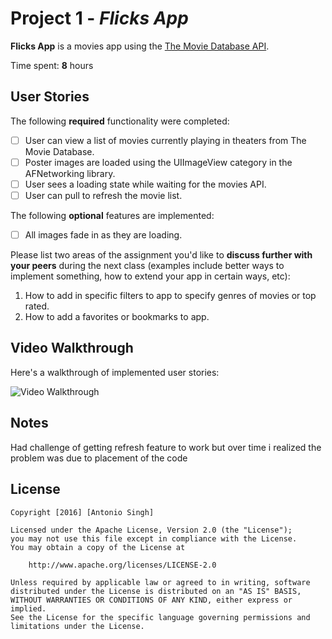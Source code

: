 # Project 1 - *Flicks App*

**Flicks App** is a movies app using the [The Movie Database API](http://docs.themoviedb.apiary.io/#).

Time spent: **8** hours 

## User Stories

The following **required** functionality were completed:

- [ ] User can view a list of movies currently playing in theaters from The Movie Database.
- [ ] Poster images are loaded using the UIImageView category in the AFNetworking library.
- [ ] User sees a loading state while waiting for the movies API.
- [ ] User can pull to refresh the movie list.

The following **optional** features are implemented:

- [ ] All images fade in as they are loading.

Please list two areas of the assignment you'd like to **discuss further with your peers** during the next class (examples include better ways to implement something, how to extend your app in certain ways, etc):

1. How to add in specific filters to app to specify genres of movies or top rated.
2. How to add a favorites or bookmarks to app.

## Video Walkthrough 

Here's a walkthrough of implemented user stories:

<img src='https://giant.gfycat.com/MilkyGoldenAtlanticsharpnosepuffer.gif' title='Video Walkthrough' width='' alt='Video Walkthrough' />

## Notes

Had challenge of getting refresh feature to work but over time i realized the problem was due to placement of the code

## License

    Copyright [2016] [Antonio Singh]

    Licensed under the Apache License, Version 2.0 (the "License");
    you may not use this file except in compliance with the License.
    You may obtain a copy of the License at

        http://www.apache.org/licenses/LICENSE-2.0

    Unless required by applicable law or agreed to in writing, software
    distributed under the License is distributed on an "AS IS" BASIS,
    WITHOUT WARRANTIES OR CONDITIONS OF ANY KIND, either express or implied.
    See the License for the specific language governing permissions and
    limitations under the License.

